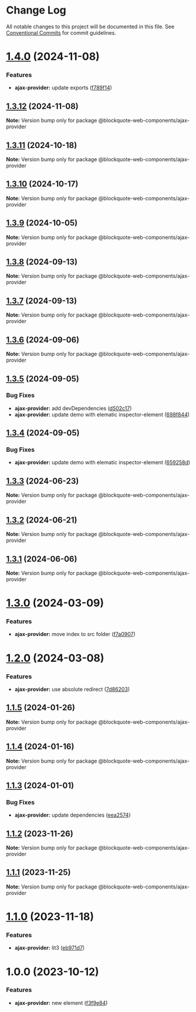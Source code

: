 # Change Log

All notable changes to this project will be documented in this file.
See [Conventional Commits](https://conventionalcommits.org) for commit guidelines.

# [1.4.0](https://github.com/oscarmarina/blockquote-web-components/compare/@blockquote-web-components/ajax-provider@1.3.12...@blockquote-web-components/ajax-provider@1.4.0) (2024-11-08)


### Features

* **ajax-provider:** update exports ([f789f14](https://github.com/oscarmarina/blockquote-web-components/commit/f789f141e175a5d6f703c1df08531b98ee18a537))





## [1.3.12](https://github.com/oscarmarina/blockquote-web-components/compare/@blockquote-web-components/ajax-provider@1.3.11...@blockquote-web-components/ajax-provider@1.3.12) (2024-11-08)

**Note:** Version bump only for package @blockquote-web-components/ajax-provider





## [1.3.11](https://github.com/oscarmarina/blockquote-web-components/compare/@blockquote-web-components/ajax-provider@1.3.10...@blockquote-web-components/ajax-provider@1.3.11) (2024-10-18)

**Note:** Version bump only for package @blockquote-web-components/ajax-provider





## [1.3.10](https://github.com/oscarmarina/blockquote-web-components/compare/@blockquote-web-components/ajax-provider@1.3.9...@blockquote-web-components/ajax-provider@1.3.10) (2024-10-17)

**Note:** Version bump only for package @blockquote-web-components/ajax-provider





## [1.3.9](https://github.com/oscarmarina/blockquote-web-components/compare/@blockquote-web-components/ajax-provider@1.3.8...@blockquote-web-components/ajax-provider@1.3.9) (2024-10-05)

**Note:** Version bump only for package @blockquote-web-components/ajax-provider





## [1.3.8](https://github.com/oscarmarina/blockquote-web-components/compare/@blockquote-web-components/ajax-provider@1.3.7...@blockquote-web-components/ajax-provider@1.3.8) (2024-09-13)

**Note:** Version bump only for package @blockquote-web-components/ajax-provider





## [1.3.7](https://github.com/oscarmarina/blockquote-web-components/compare/@blockquote-web-components/ajax-provider@1.3.6...@blockquote-web-components/ajax-provider@1.3.7) (2024-09-13)

**Note:** Version bump only for package @blockquote-web-components/ajax-provider





## [1.3.6](https://github.com/oscarmarina/blockquote-web-components/compare/@blockquote-web-components/ajax-provider@1.3.5...@blockquote-web-components/ajax-provider@1.3.6) (2024-09-06)

**Note:** Version bump only for package @blockquote-web-components/ajax-provider





## [1.3.5](https://github.com/oscarmarina/blockquote-web-components/compare/@blockquote-web-components/ajax-provider@1.3.4...@blockquote-web-components/ajax-provider@1.3.5) (2024-09-05)


### Bug Fixes

* **ajax-provider:** add devDependencies ([d502c17](https://github.com/oscarmarina/blockquote-web-components/commit/d502c17e860f073569ba3ec7c08f8be4e2da04ed))
* **ajax-provider:** update demo with elematic inspector-element ([698f844](https://github.com/oscarmarina/blockquote-web-components/commit/698f844aea531a5e7a884bda4fefe3564cb586fa))





## [1.3.4](https://github.com/oscarmarina/blockquote-web-components/compare/@blockquote-web-components/ajax-provider@1.3.3...@blockquote-web-components/ajax-provider@1.3.4) (2024-09-05)


### Bug Fixes

* **ajax-provider:** update demo with elematic inspector-element ([659258d](https://github.com/oscarmarina/blockquote-web-components/commit/659258d91d0811eabe744bb28020ed8c43cca809))





## [1.3.3](https://github.com/oscarmarina/blockquote-web-components/compare/@blockquote-web-components/ajax-provider@1.3.2...@blockquote-web-components/ajax-provider@1.3.3) (2024-06-23)

**Note:** Version bump only for package @blockquote-web-components/ajax-provider





## [1.3.2](https://github.com/oscarmarina/blockquote-web-components/compare/@blockquote-web-components/ajax-provider@1.3.1...@blockquote-web-components/ajax-provider@1.3.2) (2024-06-21)

**Note:** Version bump only for package @blockquote-web-components/ajax-provider





## [1.3.1](https://github.com/oscarmarina/blockquote-web-components/compare/@blockquote-web-components/ajax-provider@1.3.0...@blockquote-web-components/ajax-provider@1.3.1) (2024-06-06)

**Note:** Version bump only for package @blockquote-web-components/ajax-provider

# [1.3.0](https://github.com/oscarmarina/blockquote-web-components/compare/@blockquote-web-components/ajax-provider@1.2.0...@blockquote-web-components/ajax-provider@1.3.0) (2024-03-09)

### Features

- **ajax-provider:** move index to src folder ([f7a0907](https://github.com/oscarmarina/blockquote-web-components/commit/f7a090726a908c58dd24794d3400f5753ba954a5))

# [1.2.0](https://github.com/oscarmarina/blockquote-web-components/compare/@blockquote-web-components/ajax-provider@1.1.5...@blockquote-web-components/ajax-provider@1.2.0) (2024-03-08)

### Features

- **ajax-provider:** use absolute redirect ([7d86203](https://github.com/oscarmarina/blockquote-web-components/commit/7d862036947ce9ab77ce8a08dd3135ef846ec4f7))

## [1.1.5](https://github.com/oscarmarina/blockquote-web-components/compare/@blockquote-web-components/ajax-provider@1.1.4...@blockquote-web-components/ajax-provider@1.1.5) (2024-01-26)

**Note:** Version bump only for package @blockquote-web-components/ajax-provider

## [1.1.4](https://github.com/oscarmarina/blockquote-web-components/compare/@blockquote-web-components/ajax-provider@1.1.3...@blockquote-web-components/ajax-provider@1.1.4) (2024-01-16)

**Note:** Version bump only for package @blockquote-web-components/ajax-provider

## [1.1.3](https://github.com/oscarmarina/blockquote-web-components/compare/@blockquote-web-components/ajax-provider@1.1.2...@blockquote-web-components/ajax-provider@1.1.3) (2024-01-01)

### Bug Fixes

- **ajax-provider:** update dependencies ([eea2574](https://github.com/oscarmarina/blockquote-web-components/commit/eea25740e2cd3f790805eb4d897ab1cad81bef86))

## [1.1.2](https://github.com/oscarmarina/blockquote-web-components/compare/@blockquote-web-components/ajax-provider@1.1.1...@blockquote-web-components/ajax-provider@1.1.2) (2023-11-26)

**Note:** Version bump only for package @blockquote-web-components/ajax-provider

## [1.1.1](https://github.com/oscarmarina/blockquote-web-components/compare/@blockquote-web-components/ajax-provider@1.1.0...@blockquote-web-components/ajax-provider@1.1.1) (2023-11-25)

**Note:** Version bump only for package @blockquote-web-components/ajax-provider

# [1.1.0](https://github.com/oscarmarina/blockquote-web-components/compare/@blockquote-web-components/ajax-provider@1.0.0...@blockquote-web-components/ajax-provider@1.1.0) (2023-11-18)

### Features

- **ajax-provider:** lit3 ([eb971d7](https://github.com/oscarmarina/blockquote-web-components/commit/eb971d7ecbd07cb8768ad7b0292bd6160c87c85a))

# 1.0.0 (2023-10-12)

### Features

- **ajax-provider:** new element ([f3f9e84](https://github.com/oscarmarina/blockquote-web-components/commit/f3f9e84cc478da8d0f95780905a066ad2dc4db35))
